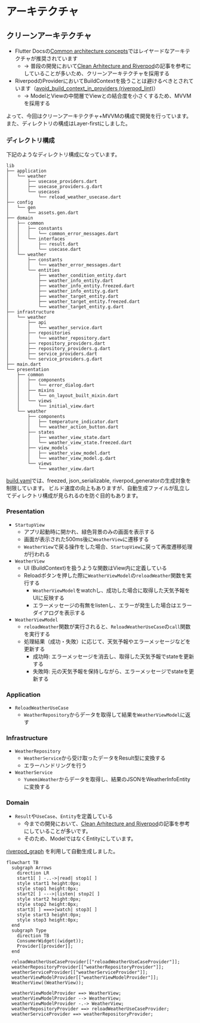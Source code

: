 # アーキテクチャ

## クリーンアーキテクチャ

- Flutter Docsの[Common architecture concepts](https://docs.flutter.dev/app-architecture/concepts)ではレイヤードなアーキテクチャが推奨されています
  - → 普段の開発において[Clean Arhitecture and Riverpod](https://otakoyi.software/blog/flutter-clean-architecture-with-riverpod-and-supabase)の記事を参考にしていることが多いため、クリーンアーキテクチャを採用する
- RiverpodのProviderにおいてBuildContextを扱うことは避けるべきとされています（[avoid_build_context_in_providers (riverpod_lint)](https://pub.dev/packages/riverpod_lint#avoid_build_context_in_providers-riverpod_generator-only)）
  - → ModelとViewの中間層でViewとの結合度を小さくするため、MVVMを採用する

よって、今回はクリーンアーキテクチャ+MVVMの構成で開発を行っています。
また、ディレクトリの構成はLayer-firstにしました。

### ディレクトリ構成

下記のようなディレクトリ構成になっています。

```
lib
├── application
│   └── weather
│       ├── usecase_providers.dart
│       ├── usecase_providers.g.dart
│       └── usecases
│           └── reload_weather_usecase.dart
├── config
│   └── gen
│       └── assets.gen.dart
├── domain
│   ├── common
│   │   ├── constants
│   │   │   └── common_error_messages.dart
│   │   └── interfaces
│   │       ├── result.dart
│   │       └── usecase.dart
│   └── weather
│       ├── constants
│       │   └── weather_error_messages.dart
│       └── entities
│           ├── weather_condition_entity.dart
│           ├── weather_info_entity.dart
│           ├── weather_info_entity.freezed.dart
│           ├── weather_info_entity.g.dart
│           ├── weather_target_entity.dart
│           ├── weather_target_entity.freezed.dart
│           └── weather_target_entity.g.dart
├── infrastructure
│   └── weather
│       ├── api
│       │   └── weather_service.dart
│       ├── repositories
│       │   └── weather_repository.dart
│       ├── repository_providers.dart
│       ├── repository_providers.g.dart
│       ├── service_providers.dart
│       └── service_providers.g.dart
├── main.dart
└── presentation
    ├── common
    │   ├── components
    │   │   └── error_dialog.dart
    │   ├── mixins
    │   │   └── on_layout_built_mixin.dart
    │   └── views
    │       └── initial_view.dart
    └── weather
        ├── components
        │   ├── temperature_indicator.dart
        │   └── weather_action_button.dart
        ├── states
        │   ├── weather_view_state.dart
        │   └── weather_view_state.freezed.dart
        ├── view_models
        │   ├── weather_view_model.dart
        │   └── weather_view_model.g.dart
        └── views
            └── weather_view.dart
```

[build.yaml](./build.yaml)では、freezed, json_serializable, riverpod_generatorの生成対象を制限しています。
ビルド速度の向上もありますが、自動生成ファイルが乱立してディレクトリ構成が見られるのを防ぐ目的もあります。

### Presentation

- `StartupView`
  - アプリ起動時に開かれ、緑色背景のみの画面を表示する
  - 画面が表示された500ms後に`WeatherView`に遷移する
  - `WeatherView`で戻る操作をした場合、`StartupView`に戻って再度遷移処理が行われる
- `WeatherView`
  - UI (BuildContext)を扱うような関数はView内に定義している
  - Reloadボタンを押した際に`WeatherViewModel`の`reloadWeather`関数を実行する
    - `WeatherViewModel`をwatchし、成功した場合に取得した天気予報をUIに反映する
    - エラーメッセージの有無をlistenし、エラーが発生した場合はエラーダイアログを表示する
- `WeatherViewModel`
  - `reloadWeather`関数が実行されると、`ReloadWeatherUseCase`の`call`関数を実行する
  - 処理結果（成功・失敗）に応じて、天気予報やエラーメッセージなどを更新する
    - 成功時: エラーメッセージを消去し、取得した天気予報でstateを更新する
    - 失敗時: 元の天気予報を保持しながら、エラーメッセージでstateを更新する

### Application

- `ReloadWeatherUseCase`
  - `WeatherRepository`からデータを取得して結果を`WeatherViewModel`に返す

### Infrastructure

- `WeatherRepository`
  - `WeatherService`から受け取ったデータをResult型に変換する
  - エラーハンドリングを行う
- `WeatherService`
  - `YumemiWeather`からデータを取得し、結果のJSONをWeatherInfoEntityに変換する

### Domain

- `Result`や`UseCase`、`Entity`を定義している
  - 今までの開発において、[Clean Arhitecture and Riverpod](https://otakoyi.software/blog/flutter-clean-architecture-with-riverpod-and-supabase)の記事を参考にしていることが多いです。
  - そのため、ModelではなくEntityにしています。

[riverpod_graph](https://github.com/rrousselGit/riverpod/tree/master/packages/riverpod_graph) を利用して自動生成しました。

```mermaid
flowchart TB
  subgraph Arrows
    direction LR
    start1[ ] -..->|read| stop1[ ]
    style start1 height:0px;
    style stop1 height:0px;
    start2[ ] --->|listen| stop2[ ]
    style start2 height:0px;
    style stop2 height:0px;
    start3[ ] ===>|watch| stop3[ ]
    style start3 height:0px;
    style stop3 height:0px;
  end
  subgraph Type
    direction TB
    ConsumerWidget((widget));
    Provider[[provider]];
  end

  reloadWeatherUseCaseProvider[["reloadWeatherUseCaseProvider"]];
  weatherRepositoryProvider[["weatherRepositoryProvider"]];
  weatherServiceProvider[["weatherServiceProvider"]];
  weatherViewModelProvider[["weatherViewModelProvider"]];
  WeatherView((WeatherView));

  weatherViewModelProvider ==> WeatherView;
  weatherViewModelProvider --> WeatherView;
  weatherViewModelProvider -.-> WeatherView;
  weatherRepositoryProvider ==> reloadWeatherUseCaseProvider;
  weatherServiceProvider ==> weatherRepositoryProvider;
```
